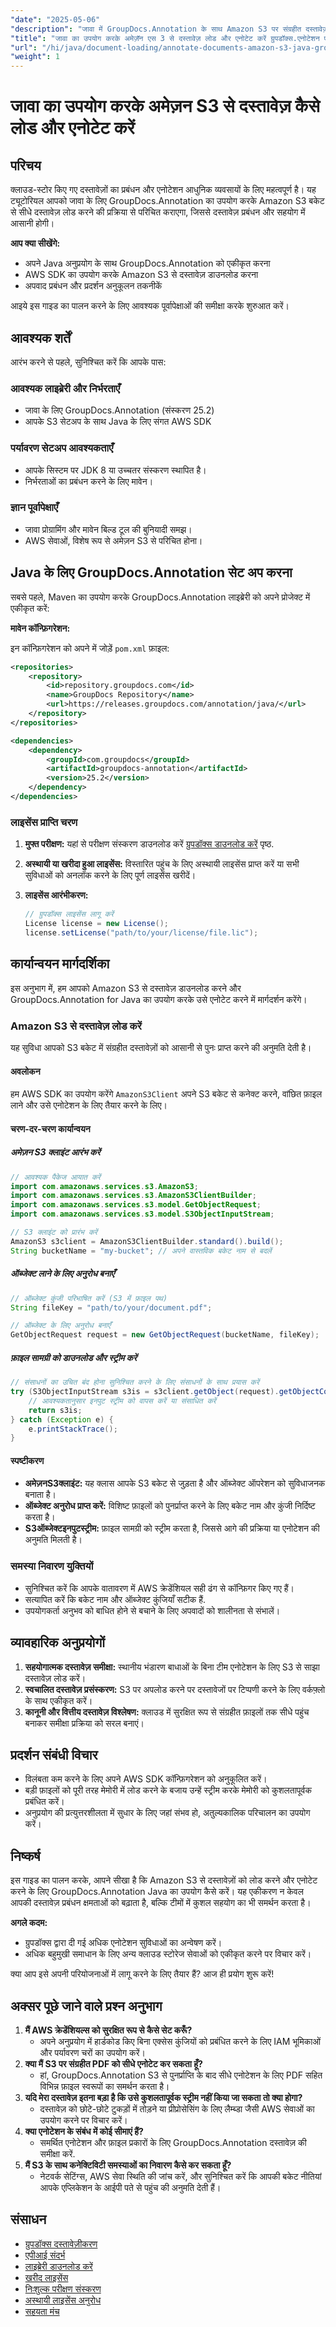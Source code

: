 ```yaml
---
"date": "2025-05-06"
"description": "जावा में GroupDocs.Annotation के साथ Amazon S3 पर संग्रहीत दस्तावेज़ों को कुशलतापूर्वक लोड और एनोटेट करना सीखें। यह मार्गदर्शिका एकीकरण, AWS SDK उपयोग और प्रदर्शन अनुकूलन को कवर करती है।"
"title": "जावा का उपयोग करके अमेज़ॅन एस 3 से दस्तावेज़ लोड और एनोटेट करें ग्रुपडॉक्स.एनोटेशन एकीकरण के लिए एक गाइड"
"url": "/hi/java/document-loading/annotate-documents-amazon-s3-java-groupdocs/"
"weight": 1
---
```


# जावा का उपयोग करके अमेज़न S3 से दस्तावेज़ कैसे लोड और एनोटेट करें

## परिचय

क्लाउड-स्टोर किए गए दस्तावेज़ों का प्रबंधन और एनोटेशन आधुनिक व्यवसायों के लिए महत्वपूर्ण है। यह ट्यूटोरियल आपको जावा के लिए GroupDocs.Annotation का उपयोग करके Amazon S3 बकेट से सीधे दस्तावेज़ लोड करने की प्रक्रिया से परिचित कराएगा, जिससे दस्तावेज़ प्रबंधन और सहयोग में आसानी होगी।

**आप क्या सीखेंगे:**
- अपने Java अनुप्रयोग के साथ GroupDocs.Annotation को एकीकृत करना
- AWS SDK का उपयोग करके Amazon S3 से दस्तावेज़ डाउनलोड करना
- अपवाद प्रबंधन और प्रदर्शन अनुकूलन तकनीकें

आइये इस गाइड का पालन करने के लिए आवश्यक पूर्वापेक्षाओं की समीक्षा करके शुरुआत करें।

## आवश्यक शर्तें

आरंभ करने से पहले, सुनिश्चित करें कि आपके पास:

### आवश्यक लाइब्रेरी और निर्भरताएँ
- जावा के लिए GroupDocs.Annotation (संस्करण 25.2)
- आपके S3 सेटअप के साथ Java के लिए संगत AWS SDK

### पर्यावरण सेटअप आवश्यकताएँ
- आपके सिस्टम पर JDK 8 या उच्चतर संस्करण स्थापित है।
- निर्भरताओं का प्रबंधन करने के लिए मावेन।

### ज्ञान पूर्वापेक्षाएँ
- जावा प्रोग्रामिंग और मावेन बिल्ड टूल की बुनियादी समझ।
- AWS सेवाओं, विशेष रूप से अमेज़न S3 से परिचित होना।

## Java के लिए GroupDocs.Annotation सेट अप करना

सबसे पहले, Maven का उपयोग करके GroupDocs.Annotation लाइब्रेरी को अपने प्रोजेक्ट में एकीकृत करें:

**मावेन कॉन्फ़िगरेशन:**

इन कॉन्फ़िगरेशन को अपने में जोड़ें `pom.xml` फ़ाइल:

```xml
<repositories>
    <repository>
        <id>repository.groupdocs.com</id>
        <name>GroupDocs Repository</name>
        <url>https://releases.groupdocs.com/annotation/java/</url>
    </repository>
</repositories>

<dependencies>
    <dependency>
        <groupId>com.groupdocs</groupId>
        <artifactId>groupdocs-annotation</artifactId>
        <version>25.2</version>
    </dependency>
</dependencies>
```

### लाइसेंस प्राप्ति चरण

1. **मुफ्त परीक्षण:** यहां से परीक्षण संस्करण डाउनलोड करें [ग्रुपडॉक्स डाउनलोड करें](https://releases.groupdocs.com/annotation/java/) पृष्ठ.
   
2. **अस्थायी या खरीदा हुआ लाइसेंस:** विस्तारित पहुंच के लिए अस्थायी लाइसेंस प्राप्त करें या सभी सुविधाओं को अनलॉक करने के लिए पूर्ण लाइसेंस खरीदें।

3. **लाइसेंस आरंभीकरण:**

   ```java
   // ग्रुपडॉक्स लाइसेंस लागू करें
   License license = new License();
   license.setLicense("path/to/your/license/file.lic");
   ```

## कार्यान्वयन मार्गदर्शिका

इस अनुभाग में, हम आपको Amazon S3 से दस्तावेज़ डाउनलोड करने और GroupDocs.Annotation for Java का उपयोग करके उसे एनोटेट करने में मार्गदर्शन करेंगे।

### Amazon S3 से दस्तावेज़ लोड करें

यह सुविधा आपको S3 बकेट में संग्रहीत दस्तावेज़ों को आसानी से पुनः प्राप्त करने की अनुमति देती है।

#### अवलोकन
हम AWS SDK का उपयोग करेंगे `AmazonS3Client` अपने S3 बकेट से कनेक्ट करने, वांछित फ़ाइल लाने और उसे एनोटेशन के लिए तैयार करने के लिए।

#### चरण-दर-चरण कार्यान्वयन

##### अमेज़न S3 क्लाइंट आरंभ करें

```java
// आवश्यक पैकेज आयात करें
import com.amazonaws.services.s3.AmazonS3;
import com.amazonaws.services.s3.AmazonS3ClientBuilder;
import com.amazonaws.services.s3.model.GetObjectRequest;
import com.amazonaws.services.s3.model.S3ObjectInputStream;

// S3 क्लाइंट को प्रारंभ करें
AmazonS3 s3client = AmazonS3ClientBuilder.standard().build();
String bucketName = "my-bucket"; // अपने वास्तविक बकेट नाम से बदलें
```

##### ऑब्जेक्ट लाने के लिए अनुरोध बनाएँ

```java
// ऑब्जेक्ट कुंजी परिभाषित करें (S3 में फ़ाइल पथ)
String fileKey = "path/to/your/document.pdf";

// ऑब्जेक्ट के लिए अनुरोध बनाएँ
GetObjectRequest request = new GetObjectRequest(bucketName, fileKey);
```

##### फ़ाइल सामग्री को डाउनलोड और स्ट्रीम करें

```java
// संसाधनों का उचित बंद होना सुनिश्चित करने के लिए संसाधनों के साथ प्रयास करें
try (S3ObjectInputStream s3is = s3client.getObject(request).getObjectContent()) {
    // आवश्यकतानुसार इनपुट स्ट्रीम को वापस करें या संसाधित करें
    return s3is;
} catch (Exception e) {
    e.printStackTrace();
}
```

#### स्पष्टीकरण
- **अमेज़नS3क्लाइंट:** यह क्लास आपके S3 बकेट से जुड़ता है और ऑब्जेक्ट ऑपरेशन को सुविधाजनक बनाता है।
- **ऑब्जेक्ट अनुरोध प्राप्त करें:** विशिष्ट फ़ाइलों को पुनर्प्राप्त करने के लिए बकेट नाम और कुंजी निर्दिष्ट करता है।
- **S3ऑब्जेक्टइनपुटस्ट्रीम:** फ़ाइल सामग्री को स्ट्रीम करता है, जिससे आगे की प्रक्रिया या एनोटेशन की अनुमति मिलती है।

### समस्या निवारण युक्तियों
- सुनिश्चित करें कि आपके वातावरण में AWS क्रेडेंशियल सही ढंग से कॉन्फ़िगर किए गए हैं।
- सत्यापित करें कि बकेट नाम और ऑब्जेक्ट कुंजियाँ सटीक हैं.
- उपयोगकर्ता अनुभव को बाधित होने से बचाने के लिए अपवादों को शालीनता से संभालें।

## व्यावहारिक अनुप्रयोगों
1. **सहयोगात्मक दस्तावेज़ समीक्षा:** स्थानीय भंडारण बाधाओं के बिना टीम एनोटेशन के लिए S3 से साझा दस्तावेज़ लोड करें।
2. **स्वचालित दस्तावेज़ प्रसंस्करण:** S3 पर अपलोड करने पर दस्तावेजों पर टिप्पणी करने के लिए वर्कफ़्लो के साथ एकीकृत करें।
3. **कानूनी और वित्तीय दस्तावेज़ विश्लेषण:** क्लाउड में सुरक्षित रूप से संग्रहीत फ़ाइलों तक सीधे पहुंच बनाकर समीक्षा प्रक्रिया को सरल बनाएं।

## प्रदर्शन संबंधी विचार
- विलंबता कम करने के लिए अपने AWS SDK कॉन्फ़िगरेशन को अनुकूलित करें।
- बड़ी फ़ाइलों को पूरी तरह मेमोरी में लोड करने के बजाय उन्हें स्ट्रीम करके मेमोरी को कुशलतापूर्वक प्रबंधित करें।
- अनुप्रयोग की प्रत्युत्तरशीलता में सुधार के लिए जहां संभव हो, अतुल्यकालिक परिचालन का उपयोग करें।

## निष्कर्ष
इस गाइड का पालन करके, आपने सीखा है कि Amazon S3 से दस्तावेज़ों को लोड करने और एनोटेट करने के लिए GroupDocs.Annotation Java का उपयोग कैसे करें। यह एकीकरण न केवल आपकी दस्तावेज़ प्रबंधन क्षमताओं को बढ़ाता है, बल्कि टीमों में कुशल सहयोग का भी समर्थन करता है।

**अगले कदम:**
- ग्रुपडॉक्स द्वारा दी गई अधिक एनोटेशन सुविधाओं का अन्वेषण करें।
- अधिक बहुमुखी समाधान के लिए अन्य क्लाउड स्टोरेज सेवाओं को एकीकृत करने पर विचार करें।

क्या आप इसे अपनी परियोजनाओं में लागू करने के लिए तैयार हैं? आज ही प्रयोग शुरू करें!

## अक्सर पूछे जाने वाले प्रश्न अनुभाग
1. **मैं AWS क्रेडेंशियल्स को सुरक्षित रूप से कैसे सेट करूँ?**
   - अपने अनुप्रयोग में हार्डकोड किए बिना एक्सेस कुंजियों को प्रबंधित करने के लिए IAM भूमिकाओं और पर्यावरण चरों का उपयोग करें।
2. **क्या मैं S3 पर संग्रहीत PDF को सीधे एनोटेट कर सकता हूँ?**
   - हां, GroupDocs.Annotation S3 से पुनर्प्राप्ति के बाद सीधे एनोटेशन के लिए PDF सहित विभिन्न फ़ाइल स्वरूपों का समर्थन करता है।
3. **यदि मेरा दस्तावेज़ इतना बड़ा है कि उसे कुशलतापूर्वक स्ट्रीम नहीं किया जा सकता तो क्या होगा?**
   - दस्तावेज़ को छोटे-छोटे टुकड़ों में तोड़ने या प्रीप्रोसेसिंग के लिए लैम्ब्डा जैसी AWS सेवाओं का उपयोग करने पर विचार करें।
4. **क्या एनोटेशन के संबंध में कोई सीमाएं हैं?**
   - समर्थित एनोटेशन और फ़ाइल प्रकारों के लिए GroupDocs.Annotation दस्तावेज़ की समीक्षा करें.
5. **मैं S3 के साथ कनेक्टिविटी समस्याओं का निवारण कैसे कर सकता हूँ?**
   - नेटवर्क सेटिंग्स, AWS सेवा स्थिति की जांच करें, और सुनिश्चित करें कि आपकी बकेट नीतियां आपके एप्लिकेशन के आईपी पते से पहुंच की अनुमति देती हैं।

## संसाधन
- [ग्रुपडॉक्स दस्तावेज़ीकरण](https://docs.groupdocs.com/annotation/java/)
- [एपीआई संदर्भ](https://reference.groupdocs.com/annotation/java/)
- [लाइब्रेरी डाउनलोड करें](https://releases.groupdocs.com/annotation/java/)
- [खरीद लाइसेंस](https://purchase.groupdocs.com/buy)
- [निःशुल्क परीक्षण संस्करण](https://releases.groupdocs.com/annotation/java/)
- [अस्थायी लाइसेंस अनुरोध](https://purchase.groupdocs.com/temporary-license/)
- [सहयता मंच](https://forum.groupdocs.com/c/annotation/)